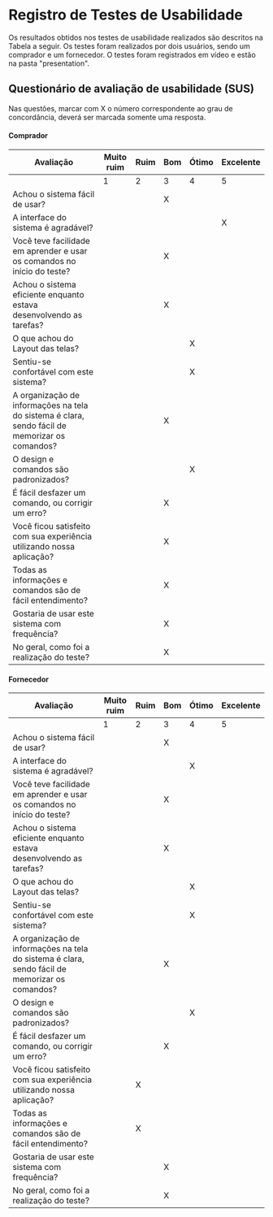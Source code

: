 # Registro de Testes de Usabilidade

Os resultados obtidos nos testes de usabilidade realizados são descritos na Tabela a seguir.
Os testes foram realizados por dois usuários, sendo um comprador e um fornecedor. O testes foram registrados em vídeo e estão na pasta "presentation".

## Questionário de avaliação de usabilidade (SUS)

Nas questões, marcar com X o número correspondente ao grau de concordância, deverá ser marcada somente uma resposta.

#### Comprador

| Avaliação                                                | Muito ruim | Ruim | Bom | Ótimo | Excelente |
| -------------------------------------------------------- | ---------- | ---- | --- | ----- | --------- |
|                                                          | 1          | 2    | 3   | 4     | 5         |
| Achou o sistema fácil de usar?                           |            |      | X |       |           |
| A interface do sistema é agradável?                      |            |      |     |       | X |
| Você teve facilidade em aprender e usar os comandos no início do teste? |           |      | X |      |          |
| Achou o sistema eficiente enquanto estava desenvolvendo as tarefas? |            |      | X |       |           |
| O que achou do Layout das telas?                         |            |      |     | X |           |
| Sentiu-se confortável com este sistema?                  |            |      |     | X |           |
| A organização de informações na tela do sistema é clara, sendo fácil de memorizar os comandos? |            |      | X |       |           |
| O design e comandos são padronizados?                    |            |      |     | X |           |
| É fácil desfazer um comando, ou corrigir um erro?        |            |      | X |       |           |
| Você ficou satisfeito com sua experiência utilizando nossa aplicação? |            | | X |       |           |
| Todas as informações e comandos são de fácil entendimento? |            |      | X |       |           |
| Gostaria de usar este sistema com frequência?            |            |      | X |       |           |
| No geral, como foi a realização do teste?                |            |      | X |       |           |


#### Fornecedor

| Avaliação                                                | Muito ruim | Ruim | Bom | Ótimo | Excelente |
| -------------------------------------------------------- | ---------- | ---- | --- | ----- | --------- |
|                                                          | 1          | 2    | 3   | 4     | 5         |
| Achou o sistema fácil de usar?                           |            |      | X |       |           |
| A interface do sistema é agradável?                      |            |      |     | X |  |
| Você teve facilidade em aprender e usar os comandos no início do teste? |    |  | X |      |          |
| Achou o sistema eficiente enquanto estava desenvolvendo as tarefas? |            |  | X |       |           |
| O que achou do Layout das telas?                         |            |      |     | X |           |
| Sentiu-se confortável com este sistema?                  |            |      |     | X |           |
| A organização de informações na tela do sistema é clara, sendo fácil de memorizar os comandos? |            |      | X |       |           |
| O design e comandos são padronizados?                    |            |      |     | X |           |
| É fácil desfazer um comando, ou corrigir um erro?        |            |      | X |       |           |
| Você ficou satisfeito com sua experiência utilizando nossa aplicação? |            | X |  |       |           |
| Todas as informações e comandos são de fácil entendimento? |            | X |  |       |           |
| Gostaria de usar este sistema com frequência?            |            |      | X |       |           |
| No geral, como foi a realização do teste?                |            |      | X |       |           |
